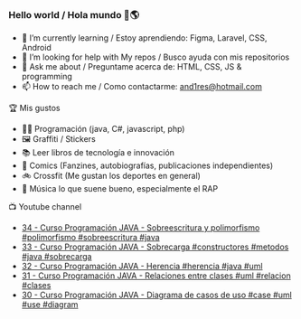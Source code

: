 ### Hello world / Hola mundo 👋🌎

<!--
**xaca/xaca** is a ✨ _special_ ✨ repository because its `README.md` (this file) appears on your GitHub profile.

Here are some ideas to get you started:
-->

- 🌱 I’m currently learning / Estoy aprendiendo: Figma, Laravel, CSS, Android
- 🤔 I’m looking for help with My repos / Busco ayuda con mis repositorios
- 💬 Ask me about / Preguntame acerca de: HTML, CSS, JS & programming 
- 📫 How to reach me / Como contactarme: and1res@hotmail.com

🏆 Mis gustos
- 👨‍💻 Programación (java, C#, javascript, php)
- 🖼️ Graffiti / Stickers
- 📚 Leer libros de tecnología e innovación
- 💢 Comics (Fanzines, autobiografías, publicaciones independientes)
- 🚲 Crossfit (Me gustan los deportes en general)
- 🎤 Música lo que suene bueno, especialmente el RAP
<!--
📝 Frases
- "I only smile in the dark, I only smile when it's complicated" Raybiez
- "De lo que ves créete la mitad de lo que no ves no te creas nada" Kase O
-->
📺 Youtube channel
<!-- BLOG-POST-LIST:START -->
- [34 - Curso Programación JAVA - Sobreescritura y polimorfismo #polimorfismo #sobreescritura #java](https://www.youtube.com/watch?v=WjW2RFveEpo)
- [33 - Curso Programación JAVA - Sobrecarga #constructores #metodos #java #sobrecarga](https://www.youtube.com/watch?v=CrEety6U_1o)
- [32 - Curso Programación JAVA - Herencia #herencia #java #uml](https://www.youtube.com/watch?v=wribw1HE1Gk)
- [31 - Curso Programación JAVA - Relaciones entre clases #uml #relacion #clases](https://www.youtube.com/watch?v=HfPVIhHydlw)
- [30 - Curso Programación JAVA - Diagrama de casos de uso #case #uml #use #diagram](https://www.youtube.com/watch?v=setf5EB7A_I)
<!-- BLOG-POST-LIST:END -->
